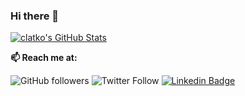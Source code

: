 ### Hi there 👋

[![clatko's GitHub Stats](https://github-readme-stats.vercel.app/api?username=clatko&show_icons=true)](https://github.com/clatko)

  **📫 Reach me at:**<br>

![GitHub followers](https://img.shields.io/github/followers/clatko?style=social)
![Twitter Follow](https://img.shields.io/twitter/follow/clatko?style=social)
[![Linkedin Badge](https://img.shields.io/badge/-LinkedIn-blue?style=flat-square&logo=Linkedin&logoColor=white&link=https://www.linkedin.com/in/clatko/)](https://www.linkedin.com/in/clatko)

<!--
**clatko/clatko** is a ✨ _special_ ✨ repository because its `README.md` (this file) appears on your GitHub profile.

Here are some ideas to get you started:

- 🔭 I’m currently working on ...
- 🌱 I’m currently learning ...
- 👯 I’m looking to collaborate on ...
- 🤔 I’m looking for help with ...
- 💬 Ask me about ...
- 📫 How to reach me: ...
- 😄 Pronouns: ...
- ⚡ Fun fact: ...
-->
